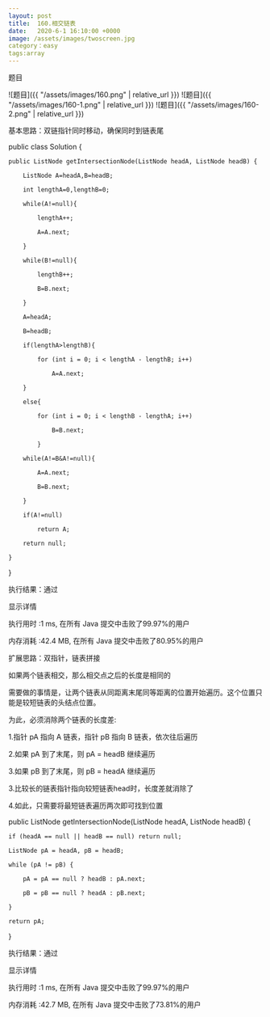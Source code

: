 ```yaml
---
layout: post
title:  160.相交链表
date:   2020-6-1 16:10:00 +0000
image: /assets/images/twoscreen.jpg
category：easy
tags:array
---
```

题目

![题目]({{ "/assets/images/160.png" | relative_url }})
![题目]({{ "/assets/images/160-1.png" | relative_url }})
![题目]({{ "/assets/images/160-2.png" | relative_url }})

基本思路：双链指针同时移动，确保同时到链表尾

public class Solution {

    public ListNode getIntersectionNode(ListNode headA, ListNode headB) {
	
        ListNode A=headA,B=headB;
		
        int lengthA=0,lengthB=0;
		
        while(A!=null){
		
            lengthA++;
			
            A=A.next;
			
        }
		
        while(B!=null){
		
            lengthB++;
			
            B=B.next;
			
        }
		
        A=headA;
		
        B=headB;
		
        if(lengthA>lengthB){
		
            for (int i = 0; i < lengthA - lengthB; i++)
			
                A=A.next; 
				
        }
		
        else{
		
            for (int i = 0; i < lengthB - lengthA; i++)
			
                B=B.next;
				
            }
			
        while(A!=B&A!=null){
		
            A=A.next;
			
            B=B.next;
			
        }
		
        if(A!=null)
		
            return A;
			
        return null;
		
    }
	
}

执行结果：通过

显示详情

执行用时 :1 ms, 在所有 Java 提交中击败了99.97%的用户

内存消耗 :42.4 MB, 在所有 Java 提交中击败了80.95%的用户

扩展思路：双指针，链表拼接

如果两个链表相交，那么相交点之后的长度是相同的

需要做的事情是，让两个链表从同距离末尾同等距离的位置开始遍历。这个位置只能是较短链表的头结点位置。

为此，必须消除两个链表的长度差:

1.指针 pA 指向 A 链表，指针 pB 指向 B 链表，依次往后遍历

2.如果 pA 到了末尾，则 pA = headB 继续遍历

3.如果 pB 到了末尾，则 pB = headA 继续遍历

3.比较长的链表指针指向较短链表head时，长度差就消除了

4.如此，只需要将最短链表遍历两次即可找到位置

public ListNode getIntersectionNode(ListNode headA, ListNode headB) {

    if (headA == null || headB == null) return null;
	
    ListNode pA = headA, pB = headB;
	
    while (pA != pB) {
	
        pA = pA == null ? headB : pA.next;
		
        pB = pB == null ? headA : pB.next;
		
    }
	
    return pA;
	
}

执行结果：通过

显示详情

执行用时 :1 ms, 在所有 Java 提交中击败了99.97%的用户

内存消耗 :42.7 MB, 在所有 Java 提交中击败了73.81%的用户

